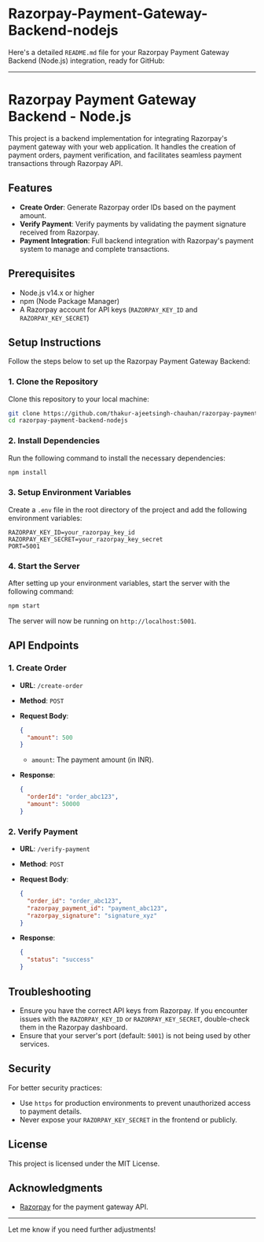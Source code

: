 # Razorpay-Payment-Gateway-Backend-nodejs
Here's a detailed `README.md` file for your Razorpay Payment Gateway Backend (Node.js) integration, ready for GitHub:

---

# Razorpay Payment Gateway Backend - Node.js

This project is a backend implementation for integrating Razorpay's payment gateway with your web application. It handles the creation of payment orders, payment verification, and facilitates seamless payment transactions through Razorpay API.

## Features

- **Create Order**: Generate Razorpay order IDs based on the payment amount.
- **Verify Payment**: Verify payments by validating the payment signature received from Razorpay.
- **Payment Integration**: Full backend integration with Razorpay's payment system to manage and complete transactions.

## Prerequisites

- Node.js v14.x or higher
- npm (Node Package Manager)
- A Razorpay account for API keys (`RAZORPAY_KEY_ID` and `RAZORPAY_KEY_SECRET`)

## Setup Instructions

Follow the steps below to set up the Razorpay Payment Gateway Backend:

### 1. Clone the Repository

Clone this repository to your local machine:

```bash
git clone https://github.com/thakur-ajeetsingh-chauhan/razorpay-payment-backend-nodejs.git
cd razorpay-payment-backend-nodejs
```

### 2. Install Dependencies

Run the following command to install the necessary dependencies:

```bash
npm install
```

### 3. Setup Environment Variables

Create a `.env` file in the root directory of the project and add the following environment variables:

```env
RAZORPAY_KEY_ID=your_razorpay_key_id
RAZORPAY_KEY_SECRET=your_razorpay_key_secret
PORT=5001
```

### 4. Start the Server

After setting up your environment variables, start the server with the following command:

```bash
npm start
```

The server will now be running on `http://localhost:5001`.

## API Endpoints

### 1. **Create Order**

- **URL**: `/create-order`
- **Method**: `POST`
- **Request Body**:
  ```json
  {
    "amount": 500
  }
  ```
  - `amount`: The payment amount (in INR).
  
- **Response**:
  ```json
  {
    "orderId": "order_abc123",
    "amount": 50000
  }
  ```

### 2. **Verify Payment**

- **URL**: `/verify-payment`
- **Method**: `POST`
- **Request Body**:
  ```json
  {
    "order_id": "order_abc123",
    "razorpay_payment_id": "payment_abc123",
    "razorpay_signature": "signature_xyz"
  }
  ```

- **Response**:
  ```json
  {
    "status": "success"
  }
  ```

## Troubleshooting

- Ensure you have the correct API keys from Razorpay. If you encounter issues with the `RAZORPAY_KEY_ID` or `RAZORPAY_KEY_SECRET`, double-check them in the Razorpay dashboard.
- Ensure that your server's port (default: `5001`) is not being used by other services.

## Security

For better security practices:

- Use `https` for production environments to prevent unauthorized access to payment details.
- Never expose your `RAZORPAY_KEY_SECRET` in the frontend or publicly.

## License

This project is licensed under the MIT License.

## Acknowledgments

- [Razorpay](https://razorpay.com) for the payment gateway API.

---

Let me know if you need further adjustments!
